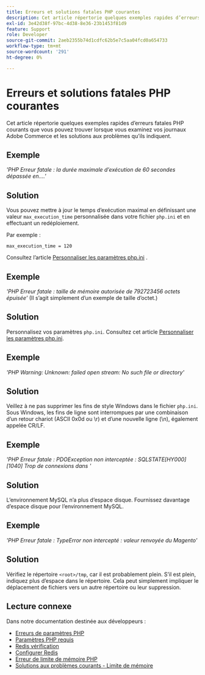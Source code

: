 ```yaml
---
title: Erreurs et solutions fatales PHP courantes
description: Cet article répertorie quelques exemples rapides d’erreurs fatales PHP courants que vous pouvez trouver lorsque vous examinez vos journaux Adobe Commerce et les solutions aux problèmes qu’ils indiquent.
exl-id: 3e42d38f-97bc-4d38-8e36-23b1453f81d9
feature: Support
role: Developer
source-git-commit: 2aeb2355b74d1cdfc62b5e7c5aa04fcd0a654733
workflow-type: tm+mt
source-wordcount: '291'
ht-degree: 0%

---
```


# Erreurs et solutions fatales PHP courantes

Cet article répertorie quelques exemples rapides d’erreurs fatales PHP courants que vous pouvez trouver lorsque vous examinez vos journaux Adobe Commerce et les solutions aux problèmes qu’ils indiquent.

## Exemple

*&#39;PHP Erreur fatale : la durée maximale d’exécution de 60 secondes dépassée en....&#39;*

## Solution

Vous pouvez mettre à jour le temps d’exécution maximal en définissant une valeur `max_execution_time` personnalisée dans votre fichier `php.ini` et en effectuant un redéploiement.

Par exemple :

`max_execution_time = 120`

Consultez l’article [Personnaliser les paramètres php.ini](https://experienceleague.adobe.com/fr/docs/commerce-cloud-service/user-guide/configure/app/php-settings) .

## Exemple

*&#39;PHP Erreur fatale : taille de mémoire autorisée de 792723456 octets épuisée&#39;* (Il s’agit simplement d’un exemple de taille d’octet.)

## Solution

Personnalisez vos paramètres `php.ini`. Consultez cet article [Personnaliser les paramètres php.ini](https://experienceleague.adobe.com/fr/docs/commerce-cloud-service/user-guide/configure/app/php-settings).

## Exemple

*&#39;PHP Warning: Unknown: failed open stream: No such file or directory&#39;*

## Solution

Veillez à ne pas supprimer les fins de style Windows dans le fichier `php.ini`. Sous Windows, les fins de ligne sont interrompues par une combinaison d’un retour chariot (ASCII 0x0d ou \r) et d’une nouvelle ligne (\n), également appelée CR/LF.

## Exemple

*&#39;PHP Erreur fatale : PDOException non interceptée : SQLSTATE\[HY000\] \[1040\] Trop de connexions dans &#39;*

## Solution

L’environnement MySQL n’a plus d’espace disque. Fournissez davantage d’espace disque pour l’environnement MySQL.

## Exemple

*&#39;PHP Erreur fatale : TypeError non intercepté : valeur renvoyée du Magento&#39;*

## Solution

Vérifiez le répertoire `<root>/tmp`, car il est probablement plein. S’il est plein, indiquez plus d’espace dans le répertoire. Cela peut simplement impliquer le déplacement de fichiers vers un autre répertoire ou leur suppression.

## Lecture connexe

Dans notre documentation destinée aux développeurs :

* [Erreurs de paramètres PHP](https://experienceleague.adobe.com/fr/docs/commerce-knowledge-base/kb/troubleshooting/overview)
* [&#x200B; Paramètres PHP requis](https://experienceleague.adobe.com/fr/docs/commerce-operations/installation-guide/prerequisites/php-settings)
* [Redis vérification](https://experienceleague.adobe.com/fr/docs/commerce-operations/configuration-guide/cache/redis/redis-session#verify-redis-connection)
* [Configurer Redis](https://experienceleague.adobe.com/fr/docs/commerce-operations/configuration-guide/cache/redis/config-redis)
* [Erreur de limite de mémoire PHP](https://experienceleague.adobe.com/fr/docs/commerce-knowledge-base/kb/troubleshooting/overview)
* [&#x200B; Solutions aux problèmes courants - Limite de mémoire](https://developer.adobe.com/commerce/testing/guide/unit/command-line/#solutions-to-common-problems)
